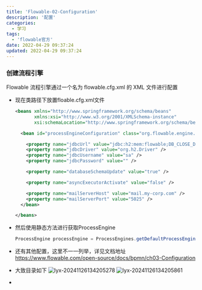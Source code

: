 ```yaml
---
title: 'Flowable-02-Configuration'
description: '配置'
categories:
  - 学习
tags:
  - 'flowable官方'
date: 2022-04-29 09:37:24
updated: 2022-04-29 09:37:24
---
```


### 创建流程引擎 

Flowable 流程引擎通过一个名为 flowable.cfg.xml 的 XML 文件进行配置

- 现在类路径下放置floable.cfg.xml文件

  ```xml
  <beans xmlns="http://www.springframework.org/schema/beans"
         xmlns:xsi="http://www.w3.org/2001/XMLSchema-instance"
         xsi:schemaLocation="http://www.springframework.org/schema/beans http://www.springframework.org/schema/beans/spring-beans.xsd">
  
    <bean id="processEngineConfiguration" class="org.flowable.engine.impl.cfg.StandaloneProcessEngineConfiguration">
  
      <property name="jdbcUrl" value="jdbc:h2:mem:flowable;DB_CLOSE_DELAY=1000" />
      <property name="jdbcDriver" value="org.h2.Driver" />
      <property name="jdbcUsername" value="sa" />
      <property name="jdbcPassword" value="" />
  
      <property name="databaseSchemaUpdate" value="true" />
  
      <property name="asyncExecutorActivate" value="false" />
  
      <property name="mailServerHost" value="mail.my-corp.com" />
      <property name="mailServerPort" value="5025" />
    </bean>
  
  </beans>
  ```

- 然后使用静态方法进行获取ProcessEngine

  ```java
  ProcessEngine processEngine = ProcessEngines.getDefaultProcessEngine();
  ```

- 还有其他配置，这里不一一列举，详见文档地址
  https://www.flowable.com/open-source/docs/bpmn/ch03-Configuration 

- 大致目录如下
  ![lyx-20241126134205278](images/mypost/lyx-20241126134205278.png)
  ![lyx-20241126134205861](images/mypost/lyx-20241126134205861.png)

- 
